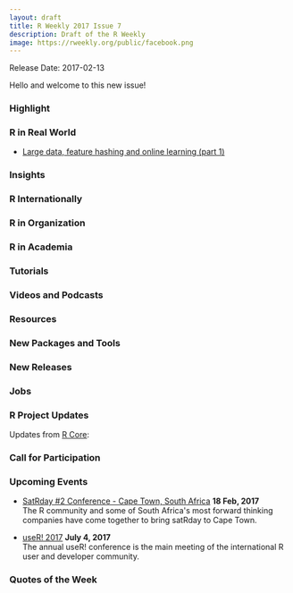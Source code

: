 ```yaml
---
layout: draft
title: R Weekly 2017 Issue 7
description: Draft of the R Weekly
image: https://rweekly.org/public/facebook.png
---
```


Release Date: 2017-02-13

Hello and welcome to this new issue!

### Highlight




### R in Real World

+ [Large data, feature hashing and online learning (part 1) ](http://dsnotes.com/post/2017-01-27-lessons-learned-from-outbrain-click-prediction-kaggle-competition/)

### Insights



### R Internationally



### R in Organization



### R in Academia


### Tutorials



### Videos and Podcasts



### Resources



### New Packages and Tools



### New Releases



### Jobs




### R Project Updates

Updates from [R Core](http://developer.r-project.org/blosxom.cgi/R-devel/NEWS):




### Call for Participation



### Upcoming Events

+ [SatRday #2 Conference - Cape Town, South Africa](http://capetown2017.satrdays.org/) **18 Feb, 2017** <br />
The R community and some of South Africa's most forward thinking companies have come together to bring satRday to Cape Town.

+ [useR! 2017](http://user2017.brussels/) **July 4, 2017** <br />
The annual useR! conference is the main meeting of the international R user and developer community.

### Quotes of the Week



